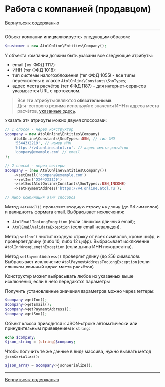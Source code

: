 # Работа с компанией (продавцом)

[Вернуться к содержанию](readme.md)

---

Объект компании инициализируется следующим образом:

```php
$customer = new AtolOnline\Entities\Company();
```

У объекта компании должны быть указаны все следующие атрибуты:
* email (тег ФФД 1117);
* ИНН (тег ФФД 1018);
* тип системы налогообложения (тег ФФД 1055) - все типы перечислены в классе `AtolOnline\Constants\SnoTypes`;
* адрес места расчётов (тег ФФД 1187) - для интернет-сервисов указывается URL с протоколом.

> Все эти атрибуты являются **обязательными**.  
> Для тестового режима используйте значения ИНН и адреса места расчётов, [указанные здесь](https://online.atol.ru/files/ffd/test_sreda.txt).

Указать эти атрибуты можно двумя способами:

```php
// 1 способ - через конструктор
$company = new AtolOnline\Entities\Company(
    AtolOnline\Constants\SnoTypes::OSN, // тип СНО
    '5544332219', // номер ИНН
    'https://v4.online.atol.ru', // адрес места расчётов
    'company@example.com' // email
);

// 2 способ - через сеттеры
$company = (new AtolOnline\Entities\Company())
    ->setEmail('company@example.com')
    ->setInn('5544332219')
    ->setSno(AtolOnline\Constants\SnoTypes::USN_INCOME)
    ->setPaymentAddress('https://v4.online.atol.ru');

// либо комбинация этих способов
```

Метод `setEmail()` проверяет входную строку на длину (до 64 символов) и валидность формата email.
Выбрасывает исключения:
* `AtolEmailTooLongException` (если слишком длинный email);
* `AtolEmailValidateException` (если email невалиден).

Метод `setInn()` чистит входную строку от всех символов, кроме цифр, и проверяет длину (либо 10, либо 12 цифр).
Выбрасывает исключение `AtolInnWrongLengthException` (если длина ИНН некорректна).

Метод `setPaymentAddress()` проверяет длину (до 256 символов).
Выбрасывает исключение `AtolPaymentAddressTooLongException` (если слишком длинный адрес места расчётов).

Конструктор может выбрасывать любое из указанных выше исключений, если в него передаются параметры.

Получить установленные значения параметров можно через геттеры:

```php
$company->getInn();
$company->getEmail();
$company->getPaymentAddress();
$company->getSno();
```

Объект класса приводится к JSON-строке автоматически или принудительным приведением к `string`:

```php
echo $company;
$json_string = (string)$company;
```

Чтобы получить те же данные в виде массива, нужно вызвать метод `jsonSerialize()`:

```php
$json_array = $company->jsonSerialize();
```

---

[Вернуться к содержанию](readme.md)